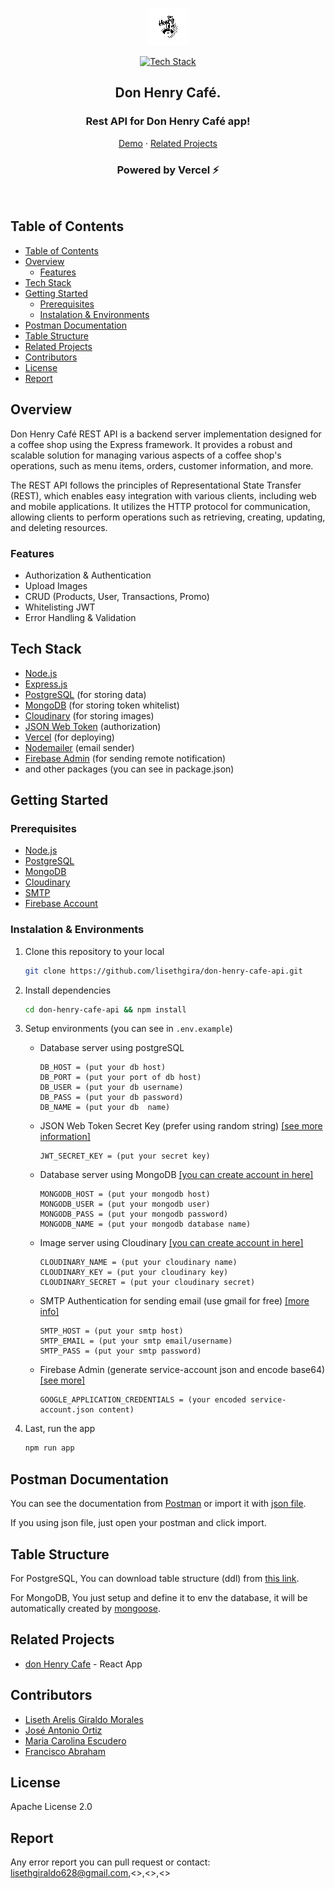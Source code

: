 <div align='center'>

![alt text](./public/icon.png "Don Henry Café")

[![Tech Stack](https://skillicons.dev/icons?i=nodejs,express,mongodb,postgres,vercel,firebase)](#tech-stack)

<h2>Don Henry Café.</h2>
<h3 align="center">Rest API for Don Henry Café app!</h3>

[Demo](https://donhenrycafe.vercel.app/) · [Related Projects](#related-projects)

<h3 align="center">Powered by Vercel ⚡</h3>
</div><br>

## Table of Contents

- [Table of Contents](#table-of-contents)
- [Overview](#overview)
  - [Features](#features)
- [Tech Stack](#tech-stack)
- [Getting Started](#getting-started)
  - [Prerequisites](#prerequisites)
  - [Instalation \& Environments](#instalation--environments)
- [Postman Documentation](#postman-documentation)
- [Table Structure](#table-structure)
- [Related Projects](#related-projects)
- [Contributors](#contributors)
- [License](#license)
- [Report](#report)

## Overview

Don Henry Café REST API is a backend server implementation designed for a coffee shop using the Express framework. It provides a robust and scalable solution for managing various aspects of a coffee shop's operations, such as menu items, orders, customer information, and more.

The REST API follows the principles of Representational State Transfer (REST), which enables easy integration with various clients, including web and mobile applications. It utilizes the HTTP protocol for communication, allowing clients to perform operations such as retrieving, creating, updating, and deleting resources.

### Features

- Authorization & Authentication
- Upload Images
- CRUD (Products, User, Transactions, Promo)
- Whitelisting JWT
- Error Handling & Validation

## Tech Stack

- [Node.js](https://nodejs.org/)
- [Express.js](https://expressjs.com/)
- [PostgreSQL](https://www.postgresql.org/) (for storing data)
- [MongoDB](https://www.mongodb.com/) (for storing token whitelist)
- [Cloudinary](https://cloudinary.com/) (for storing images)
- [JSON Web Token](https://jwt.io/) (authorization)
- [Vercel](https://vercel.com/) (for deploying)
- [Nodemailer](https://nodemailer.com/about/) (email sender)
- [Firebase Admin](https://github.com/firebase/firebase-admin-node) (for sending remote notification)
- and other packages (you can see in package.json)

## Getting Started

### Prerequisites

- [Node.js](https://nodejs.org/)
- [PostgreSQL](https://www.postgresql.org/)
- [MongoDB](https://www.mongodb.com/)
- [Cloudinary](https://cloudinary.com/)
- [SMTP](https://nodemailer.com/usage/why-smtp/)
- [Firebase Account](https://firebase.google.com/)

### Instalation & Environments

1. Clone this repository to your local

   ```bash
   git clone https://github.com/lisethgira/don-henry-cafe-api.git
   ```

2. Install dependencies

   ```bash
   cd don-henry-cafe-api && npm install
   ```

3. Setup environments (you can see in `.env.example`)

   - Database server using postgreSQL

     ```env
     DB_HOST = (put your db host)
     DB_PORT = (put your port of db host)
     DB_USER = (put your db username)
     DB_PASS = (put your db password)
     DB_NAME = (put your db  name)
     ```

   - JSON Web Token Secret Key (prefer using random string) [[see more information]](<https://jwt.io/introduction>)

     ```env
     JWT_SECRET_KEY = (put your secret key)
     ```

   - Database server using MongoDB [[you can create account in here]](<https://mongodb.com>)

     ```env
     MONGODB_HOST = (put your mongodb host)
     MONGODB_USER = (put your mongodb user)
     MONGODB_PASS = (put your mongodb password)
     MONGODB_NAME = (put your mongodb database name)
     ```

   - Image server using Cloudinary [[you can create account in here]](<https://cloudinary.com/>)

     ```env
     CLOUDINARY_NAME = (put your cloudinary name)
     CLOUDINARY_KEY = (put your cloudinary key)
     CLOUDINARY_SECRET = (put your cloudinary secret)
     ```

   - SMTP Authentication for sending email (use gmail for free) [[more info]](<https://sendgrid.com/blog/what-is-an-smtp-server/>)

     ```env
     SMTP_HOST = (put your smtp host)
     SMTP_EMAIL = (put your smtp email/username)
     SMTP_PASS = (put your smtp password)
     ```

   - Firebase Admin (generate service-account json and encode base64) [[see more]](<https://firebase.google.com/docs/admin/setup#initialize_the_sdk_in_non-google_environments>)

     ```env
     GOOGLE_APPLICATION_CREDENTIALS = (your encoded service-account.json content)
     ```

4. Last, run the app

   ```bash
   npm run app
   ```

## Postman Documentation

You can see the documentation from [Postman](https://elements.getpostman.com/redirect?entityId=26209677-a4d5190f-2074-486b-9977-e7fc0911b6d3&entityType=collection) or import it with [json file](/postman.json).

If you using json file, just open your postman and click import.

## Table Structure

For PostgreSQL, You can download table structure (ddl) from [this link](/ddl.sql).

For MongoDB, You just setup and define it to env the database, it will be automatically created by [mongoose](https://www.npmjs.com/package/mongoose).

## Related Projects

- [don Henry Cafe](https://github.com/lisethgira/donHenryCafe) - React App

## Contributors

- [Liseth Arelis Giraldo Morales](https://github.com/lisethgira)
- [José Antonio Ortiz](https://github.com/lisethgira)
- [Maria Carolina Escudero](https://github.com/lisethgira)
- [Francisco Abraham ](https://github.com/lisethgira)
  
## License

Apache License 2.0

## Report

Any error report you can pull request
or contact: <lisethgiraldo628@gmail.com>,<>,<>,<>
